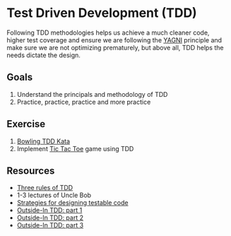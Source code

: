 # Test Driven Development (TDD)

Following TDD methodologies helps us achieve a much cleaner code, higher test coverage and ensure we are following the [YAGNI](https://en.wikipedia.org/wiki/You_aren%27t_gonna_need_it) principle and make sure we are not optimizing prematurely, but above all, TDD helps the needs dictate the design.

## Goals 
1. Understand the principals and methodology of TDD
1. Practice, practice, practice and more practice

## Exercise
1. [Bowling TDD Kata](https://github.com/wix-private/bowling-tdd-kata)
2. Implement [Tic Tac Toe](https://en.wikipedia.org/wiki/Tic-tac-toe) game using TDD

## Resources
* [Three rules of TDD](http://butunclebob.com/ArticleS.UncleBob.TheThreeRulesOfTdd)
* 1-3 lectures of Uncle Bob
* [Strategies for designing testable code](https://www.youtube.com/watch?v=CIpMnw89Vl0)
* [Outside-In TDD: part 1](https://www.youtube.com/watch?v=XHnuMjah6ps)
* [Outside-In TDD: part 2](https://www.youtube.com/watch?v=gs0rqDdz3ko)
* [Outside-In TDD: part 3](https://www.youtube.com/watch?v=R9OAt9AOrzI)